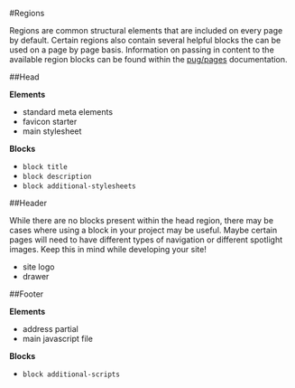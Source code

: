 #Regions

Regions are common structural elements that are included on every page by default. Certain regions also contain several helpful blocks the can be used on a page by page basis. Information on passing in content to the available region blocks can be found within the [pug/pages](https://github.com/mimoduo/Mimogear/blob/master/docs/pug/pages.md) documentation.

##Head

**Elements**

* standard meta elements
* favicon starter
* main stylesheet

**Blocks**

* `block title`
* `block description`
* `block additional-stylesheets`

##Header

While there are no blocks present within the head region, there may be cases where using a block in your project may be useful. Maybe certain pages will need to have different types of navigation or different spotlight images. Keep this in mind while developing your site!

* site logo
* drawer

##Footer

**Elements**

* address partial
* main javascript file

**Blocks**

* `block additional-scripts`
